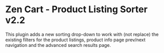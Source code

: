 # Zen Cart - Product Listing Sorter v2.2
 This plugin adds a new sorting drop-down to work with (not replace) the existing filters for the product listings, product info page prev/next navigation and the advanced search results page.
